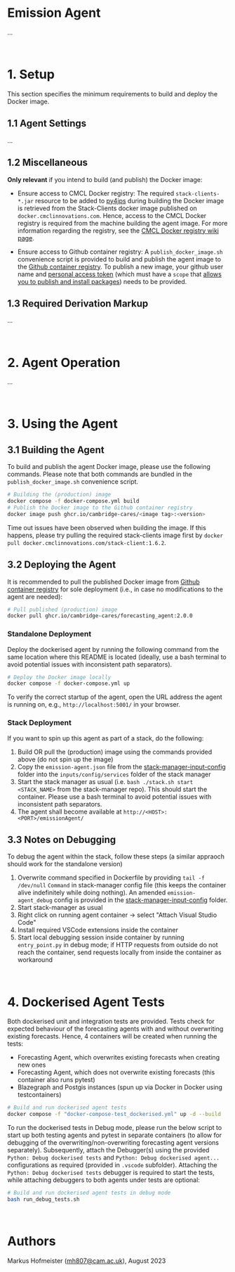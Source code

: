 # Emission Agent

...


&nbsp;
# 1. Setup

This section specifies the minimum requirements to build and deploy the Docker image. 

## 1.1 Agent Settings

...


## 1.2 Miscellaneous

**Only relevant** if you intend to build (and publish) the Docker image:

- Ensure access to CMCL Docker registry: 
    The required `stack-clients-*.jar` resource to be added to [py4jps] during building the Docker image is retrieved from the Stack-Clients docker image published on `docker.cmclinnovations.com`. Hence, access to the CMCL Docker registry is required from the machine building the agent image. For more information regarding the registry, see the [CMCL Docker registry wiki page].

- Ensure access to Github container registry:
    A `publish_docker_image.sh` convenience script is provided to build and publish the agent image to the [Github container registry]. To publish a new image, your github user name and [personal access token] (which must have a `scope` that [allows you to publish and install packages]) needs to be provided. 


## 1.3 Required Derivation Markup

...


&nbsp;
# 2. Agent Operation

...


&nbsp;
# 3. Using the Agent

## 3.1 Building the Agent

To build and publish the agent Docker image, please use the following commands. Please note that both commands are bundled in the  `publish_docker_image.sh` convenience script.

```bash
# Building the (production) image
docker compose -f docker-compose.yml build
# Publish the Docker image to the Github container registry
docker image push ghcr.io/cambridge-cares/<image tag>:<version>
```

Time out issues have been observed when building the image. If this happens, please try pulling the required stack-clients image first by `docker pull docker.cmclinnovations.com/stack-client:1.6.2`.

## 3.2 Deploying the Agent

It is recommended to pull the published Docker image from [Github container registry] for sole deployment (i.e., in case no modifications to the agent are needed):

```bash
# Pull published (production) image
docker pull ghcr.io/cambridge-cares/forecasting_agent:2.0.0
```

###  **Standalone Deployment**

Deploy the dockerised agent by running the following command from the same location where this README is located (ideally, use a bash terminal to avoid potential issues with inconsistent path separators). 

```bash
# Deploy the Docker image locally
docker compose -f docker-compose.yml up
```

To verify the correct startup of the agent, open the URL address the agent is running on, e.g., `http://localhost:5001/` in your browser. 


### **Stack Deployment**

If you want to spin up this agent as part of a stack, do the following:
1) Build OR pull the (production) image using the commands provided above (do not spin up the image)
2) Copy the `emission-agent.json` file from the [stack-manager-input-config] folder into the `inputs/config/services` folder of the stack manager
3) Start the stack manager as usual (i.e. `bash ./stack.sh start <STACK_NAME>` from the stack-manager repo). This should start the container. Please use a bash terminal to avoid potential issues with inconsistent path separators.
4) The agent shall become available at `http://<HOST>:<PORT>/emissionAgent/`


## 3.3 Notes on Debugging

To debug the agent within the stack, follow these steps (a similar appraoch should work for the standalone version)

1) Overwrite command specified in Dockerfile by providing `tail -f /dev/null` `Command` in stack-manager config file (this keeps the container alive indefinitely while doing nothing). An amended `emission-agent_debug` config is provided in the [stack-manager-input-config] folder.
2) Start stack-manager as usual
3) Right click on running agent container -> select "Attach Visual Studio Code"
4) Install required VSCode extensions inside the container
5) Start local debugging session inside container by running `entry_point.py` in debug mode; if HTTP requests from outside do not reach the container, send requests locally from inside the container as workaround


&nbsp;
# 4. Dockerised Agent Tests

Both dockerised unit and integration tests are provided. Tests check for expected behaviour of the forecasting agents with and without overwriting existing forecasts. Hence, 4 containers will be created when running the tests:
- Forecasting Agent, which overwrites existing forecasts when creating new ones
- Forecasting Agent, which does not overwrite existing forecasts (this container also runs pytest)
- Blazegraph and Postgis instances (spun up via Docker in Docker using testcontainers)

```bash
# Build and run dockerised agent tests
docker compose -f "docker-compose-test_dockerised.yml" up -d --build
```

To run the dockerised tests in Debug mode, please run the below script to start up both testing agents and pytest in separate containers (to allow for debugging of the overwriting/non-overwriting forecasting agent versions separately). Subsequently, attach the Debugger(s) using the provided `Python: Debug dockerised tests` and `Python: Debug dockerised agent...` configurations as required (provided in `.vscode` subfolder). Attaching the `Python: Debug dockerised tests` debugger is required to start the tests, while attaching debuggers to both agents under tests are optional:

```bash
# Build and run dockerised agent tests in debug mode
bash run_debug_tests.sh
```


&nbsp;
# Authors #
Markus Hofmeister (mh807@cam.ac.uk), August 2023


<!-- Links -->
<!-- websites -->
[allows you to publish and install packages]: https://docs.github.com/en/packages/working-with-a-github-packages-registry/working-with-the-apache-maven-registry#authenticating-to-github-packages
[CMCL Docker registry wiki page]: https://github.com/cambridge-cares/TheWorldAvatar/wiki/Using-Docker-images
[py4jps]: https://pypi.org/project/py4jps/#description
[TimeSeriesClient]: https://github.com/cambridge-cares/TheWorldAvatar/tree/main/JPS_BASE_LIB/src/main/java/uk/ac/cam/cares/jps/base/timeseries
[Darts]: https://unit8co.github.io/darts/index.html
[Prophet]: https://unit8co.github.io/darts/generated_api/darts.models.forecasting.prophet_model.html
[Facebook Prophet]: https://github.com/facebook/prophet
[Github container registry]: https://ghcr.io
[personal access token]: https://docs.github.com/en/authentication/keeping-your-account-and-data-secure/managing-your-personal-access-tokens
[Derived Information Framework]: https://github.com/cambridge-cares/TheWorldAvatar/tree/main/JPS_BASE_LIB/src/main/java/uk/ac/cam/cares/jps/base/derivation
[Stack manager]: https://github.com/cambridge-cares/TheWorldAvatar/tree/main/Deploy/stacks/dynamic/stack-manager
[derivation agent]: https://github.com/cambridge-cares/TheWorldAvatar/tree/main/JPS_BASE_LIB/python_derivation_agent

[OntoTimeSeries]: https://github.com/cambridge-cares/TheWorldAvatar/tree/main/JPS_Ontology/ontology/ontotimeseries
[OntoDerivation]: https://github.com/cambridge-cares/TheWorldAvatar/tree/main/JPS_Ontology/ontology/ontoderivation

<!-- files -->
[HTTP forecast error request]: ./resources/HTTP_evaluate_errors.http
[model mapping]: ./forecastingagent/fcmodels/model_mapping.py
[docker compose file]: ./docker-compose.yml
[stack manager input config file]: ./stack-manager-input-config/forecasting-agent.json
[stack-manager-input-config]: ./stack-manager-input-config
[test_plots]: tests/test_plots/
